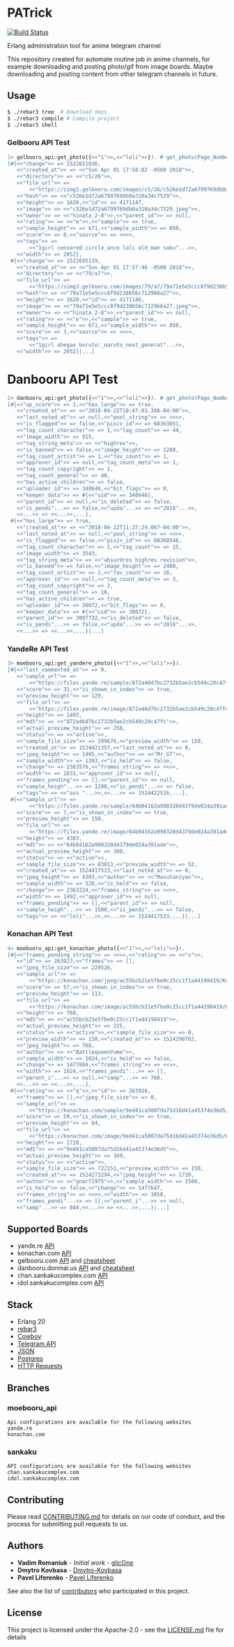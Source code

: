 # PATrick

[![Build Status](https://api.travis-ci.org/repos/ErlangBoys/PATrick.svg?branch=dev)](https://travis-ci.org/ErlangBoys/PATrick)

Erlang administration tool for anime telegram channel

This repository created for automate routine job in anime channels, for example downloading and posting photo/gif from image boards.
Maybe downloading and posting content from other telegram channels in future.

## Usage

```sh
$ ./rebar3 tree  # Download deps
$ ./rebar3 compile # Compile project
$ ./rebar3 shell
```

### Gelbooru API Test

```sh
1> gelbooru_api:get_photo({<<"1">>,<<"loli">>}). # get_photo(Page_Number, Tags)
[#{<<"change">> => 1522651836,
   <<"created_at">> => <<"Sun Apr 01 17:58:02 -0500 2018">>,
   <<"directory">> => <<"c5/26">>,
   <<"file_url">> =>
       <<"https://simg3.gelbooru.com/images/c5/26/c526e1d72a6799769db0a310a34c7529.jpeg">>,
   <<"hash">> => <<"c526e1d72a6799769db0a310a34c7529">>,
   <<"height">> => 1620,<<"id">> => 4171147,
   <<"image">> => <<"c526e1d72a6799769db0a310a34c7529.jpeg">>,
   <<"owner">> => <<"hinata_2-8">>,<<"parent_id">> => null,
   <<"rating">> => <<"e">>,<<"sample">> => true,
   <<"sample_height">> => 671,<<"sample_width">> => 850,
   <<"score">> => 0,<<"source">> => <<>>,
   <<"tags">> =>
       <<"1girl censored circle_anco loli old_man saku"...>>,
   <<"width">> => 2052},
 #{<<"change">> => 1522695139,
   <<"created_at">> => <<"Sun Apr 01 17:57:46 -0500 2018">>,
   <<"directory">> => <<"79/a7">>,
   <<"file_url">> =>
       <<"https://simg3.gelbooru.com/images/79/a7/79a71e5e5ccc8f9d238b56c712966a27.jpeg">>,
   <<"hash">> => <<"79a71e5e5ccc8f9d238b56c712966a27">>,
   <<"height">> => 1620,<<"id">> => 4171146,
   <<"image">> => <<"79a71e5e5ccc8f9d238b56c712966a27.jpeg">>,
   <<"owner">> => <<"hinata_2-8">>,<<"parent_id">> => null,
   <<"rating">> => <<"e">>,<<"sample">> => true,
   <<"sample_height">> => 671,<<"sample_width">> => 850,
   <<"score">> => 3,<<"source">> => <<>>,
   <<"tags">> =>
       <<"1girl ahegao boruto:_naruto_next_generat"...>>,
   <<"width">> => 2052}|...]
```

# Danbooru API Test

```sh
2> danbooru_api:get_photo({<<"1">>,<<"loli">>}). # get_photo(Page_Number, Tags)
[#{<<"up_score">> => 1,<<"has_large">> => true,
   <<"created_at">> => <<"2018-04-22T18:47:03.388-04:00">>,
   <<"last_noted_at">> => null,<<"pool_string">> => <<>>,
   <<"is_flagged">> => false,<<"pixiv_id">> => 68363051,
   <<"tag_count_character">> => 1,<<"tag_count">> => 44,
   <<"image_width">> => 915,
   <<"tag_string_meta">> => <<"highres">>,
   <<"is_banned">> => false,<<"image_height">> => 1280,
   <<"tag_count_artist">> => 1,<<"fav_count">> => 1,
   <<"approver_id">> => null,<<"tag_count_meta">> => 1,
   <<"tag_count_copyright">> => 1,
   <<"tag_count_general">> => 40,
   <<"has_active_children">> => false,
   <<"uploader_id">> => 348646,<<"bit_flags">> => 0,
   <<"keeper_data">> => #{<<"uid">> => 348646},
   <<"parent_id">> => null,<<"is_deleted">> => false,
   <<"is_pendi"...>> => false,<<"upda"...>> => <<"2018"...>>,
   <<...>> => <<...>>,...},
 #{<<"has_large">> => true,
   <<"created_at">> => <<"2018-04-22T11:37:24.067-04:00">>,
   <<"last_noted_at">> => null,<<"pool_string">> => <<>>,
   <<"is_flagged">> => false,<<"pixiv_id">> => 68360548,
   <<"tag_count_character">> => 1,<<"tag_count">> => 25,
   <<"image_width">> => 3543,
   <<"tag_string_meta">> => <<"absurdres highres revision">>,
   <<"is_banned">> => false,<<"image_height">> => 2480,
   <<"tag_count_artist">> => 1,<<"fav_count">> => 16,
   <<"approver_id">> => null,<<"tag_count_meta">> => 3,
   <<"tag_count_copyright">> => 2,
   <<"tag_count_general">> => 18,
   <<"has_active_children">> => true,
   <<"uploader_id">> => 30072,<<"bit_flags">> => 0,
   <<"keeper_data">> => #{<<"uid">> => 30072},
   <<"parent_id">> => 3097732,<<"is_deleted">> => false,
   <<"is_pendi"...>> => false,<<"upda"...>> => <<"2018"...>>,
   <<...>> => <<...>>,...}|...]
```

### YandeRe API Test

```sh
3> moebooru_api:get_yandere_photo({<<"1">>,<<"loli">>}).
[#{<<"last_commented_at">> => 0,
   <<"sample_url">> =>
       <<"https://files.yande.re/sample/872a46d7bc2732b5ae2cb549c20c47fc/yande.re%20448073%20sample%20ass%20bathin"...>>,
   <<"score">> => 31,<<"is_shown_in_index">> => true,
   <<"preview_height">> => 129,
   <<"file_url">> =>
       <<"https://files.yande.re/image/872a46d7bc2732b5ae2cb549c20c47fc/yande.re%20448073%20ass%20"...>>,
   <<"height">> => 1405,
   <<"md5">> => <<"872a46d7bc2732b5ae2cb549c20c47fc">>,
   <<"actual_preview_height">> => 258,
   <<"status">> => <<"active">>,
   <<"sample_file_size">> => 299676,<<"preview_width">> => 150,
   <<"created_at">> => 1524421357,<<"last_noted_at">> => 0,
   <<"jpeg_height">> => 1405,<<"author">> => <<"Mr_GT">>,
   <<"sample_width">> => 1393,<<"is_held">> => false,
   <<"change">> => 2363576,<<"frames_string">> => <<>>,
   <<"width">> => 1631,<<"approver_id">> => null,
   <<"frames_pending">> => [],<<"parent_id">> => null,
   <<"sample_heigh"...>> => 1200,<<"is_pendi"...>> => false,
   <<"tags">> => <<"ass "...>>,<<...>> => 1524422516,...},
 #{<<"sample_url">> =>
       <<"https://files.yande.re/sample/64b04162a998320d4379de024a391ade/yande.re%20447996%20sample%20loli%20love_"...>>,
   <<"score">> => 7,<<"is_shown_in_index">> => true,
   <<"preview_height">> => 150,
   <<"file_url">> =>
       <<"https://files.yande.re/image/64b04162a998320d4379de024a391ade/yande.re%20447996%20loli%2"...>>,
   <<"height">> => 4303,
   <<"md5">> => <<"64b04162a998320d4379de024a391ade">>,
   <<"actual_preview_height">> => 300,
   <<"status">> => <<"active">>,
   <<"sample_file_size">> => 83813,<<"preview_width">> => 52,
   <<"created_at">> => 1524417523,<<"last_noted_at">> => 0,
   <<"jpeg_height">> => 4303,<<"author">> => <<"Masutaniyan">>,
   <<"sample_width">> => 520,<<"is_held">> => false,
   <<"change">> => 2363224,<<"frames_string">> => <<>>,
   <<"width">> => 1492,<<"approver_id">> => null,
   <<"frames_pending">> => [],<<"parent_id">> => null,
   <<"sample_heigh"...>> => 1500,<<"is_pendi"...>> => false,
   <<"tags">> => <<"loli"...>>,<<...>> => 1524417533,...}|...]
```

### Konachan API Test

```sh
4> moebooru_api:get_konachan_photo({<<"1">>,<<"loli">>}).
[#{<<"frames_pending_string">> => <<>>,<<"rating">> => <<"s">>,
   <<"id">> => 263923,<<"frames">> => [],
   <<"jpeg_file_size">> => 229526,
   <<"sample_url">> =>
       <<"https://konachan.com/jpeg/ac55bcb21e5fbe0c25cc1f1a44198419/Konachan.com%20-%20263923%20a"...>>,
   <<"score">> => 57,<<"is_shown_in_index">> => true,
   <<"preview_height">> => 113,
   <<"file_url">> =>
       <<"https://konachan.com/image/ac55bcb21e5fbe0c25cc1f1a44198419/Konachan.com"...>>,
   <<"height">> => 768,
   <<"md5">> => <<"ac55bcb21e5fbe0c25cc1f1a44198419">>,
   <<"actual_preview_height">> => 225,
   <<"status">> => <<"active">>,<<"sample_file_size">> => 0,
   <<"preview_width">> => 150,<<"created_at">> => 1524298762,
   <<"jpeg_height">> => 768,
   <<"author">> => <<"BattlequeenYume">>,
   <<"sample_width">> => 1024,<<"is_held">> => false,
   <<"change">> => 1477884,<<"frames_string">> => <<>>,
   <<"width">> => 1024,<<"frames_pendi"...>> => [],
   <<"parent_i"...>> => null,<<"samp"...>> => 768,
   <<...>> => <<...>>,...},
 #{<<"rating">> => <<"q">>,<<"id">> => 263916,
   <<"frames">> => [],<<"jpeg_file_size">> => 0,
   <<"sample_url">> =>
       <<"https://konachan.com/sample/9ed41ca5007da75d16d41a45374e36d5/Konachan.com%20-%20263916%2"...>>,
   <<"score">> => 59,<<"is_shown_in_index">> => true,
   <<"preview_height">> => 84,
   <<"file_url">> =>
       <<"https://konachan.com/image/9ed41ca5007da75d16d41a45374e36d5/Konachan.com"...>>,
   <<"height">> => 1720,
   <<"md5">> => <<"9ed41ca5007da75d16d41a45374e36d5">>,
   <<"actual_preview_height">> => 169,
   <<"status">> => <<"active">>,
   <<"sample_file_size">> => 722151,<<"preview_width">> => 150,
   <<"created_at">> => 1524273294,<<"jpeg_height">> => 1720,
   <<"author">> => <<"gnarf1975">>,<<"sample_width">> => 1500,
   <<"is_held">> => false,<<"change">> => 1477647,
   <<"frames_string">> => <<>>,<<"width">> => 3058,
   <<"frames_pendi"...>> => [],<<"parent_i"...>> => null,
   <<"samp"...>> => 844,<<...>> => <<...>>,...}|...]
```

## Supported Boards

  * yande.re [API](https://yande.re/help/api)
  * konachan.com [API](https://konachan.com/help/api)
  * gelbooru.com [API](https://gelbooru.com/index.php?page=help&topic=dapi) and [cheatsheet](https://gelbooru.com/index.php?page=help&topic=cheatsheet)
  * danbooru.donmai.us [API](https://danbooru.donmai.us/wiki_pages/43568) and [cheatsheet](https://danbooru.donmai.us/wiki_pages/43049)
  * chan.sankakucomplex.com [API](https://chan.sankakucomplex.com/help/api)
  * idol.sankakucomplex.com [API](https://idol.sankakucomplex.com/help/api)

## Stack

* Erlang 20
* [rebar3](https://github.com/erlang/rebar3) 
* [Cowboy](https://github.com/ninenines/cowboy)
* [Telegram API](https://github.com/seriyps/pe4kin)
* [JSON](https://github.com/sile/jsone)
* [Postgres](https://github.com/epgsql/epgsql)
* [HTTP Requests](https://github.com/benoitc/hackney)


## Branches

### moebooru_api

    Api configurations are available for the following websites
    yande.re
    konachan.com

### sankaku

    API configurations are available for the following websites
    chan.sankakucomplex.com
    idol.sankakucomplex.com

## Contributing

Please read [CONTRIBUTING.md](CONTRIBUTING.md) for details on our code of conduct, and the process for submitting pull requests to us.

## Authors

* **Vadim Romaniuk** - *Initial work* - [glicOne](https://github.com/RomaniukVadim)
* **Dmytro Kovbasa**  - [Dmytro-Kovbasa](https://github.com/Dmytro-Kovbasa)
* **Pavel Liferenko**  - [Pavel Liferenko](https://github.com/Liferenko)

See also the list of [contributors](https://github.com/ErlangBoys/PATrick/graphs/contributors) who participated in this project.

## License

This project is licensed under the Apache-2.0 - see the [LICENSE.md](LICENSE.md) file for details
